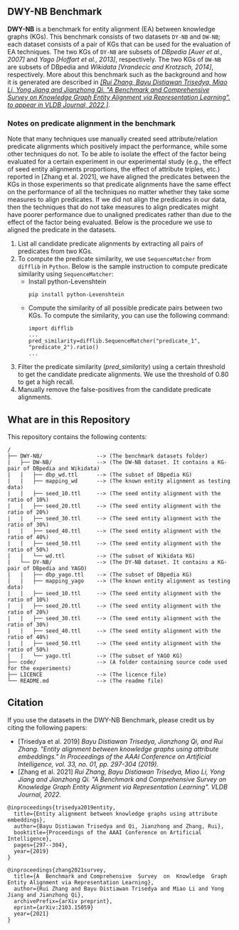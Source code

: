 ## DWY-NB Benchmark
**DWY-NB** is a benchmark for entity alignment (EA) between knowledge graphs (KGs). This benchmark consists of two datasets `DY-NB` and `DW-NB`; each dataset consists of a pair of KGs that can be used for the evaluation of EA techniques. The two KGs of `DY-NB` are subsets of *DBpedia [Auer et al., 2007]* and *Yago [Hoffart et al., 2013]*, respectively. The two KGs of `DW-NB` are subsets of DBpedia and *Wikidata [Vrandecic and Krotzsch, 2014]*, respectively. More about this benchmark such as the background and how it is generated are described in [*[Rui Zhang, Bayu Distiawan Trisedya, Miao Li, Yong Jiang and Jianzhong Qi. "A  Benchmark and Comprehensive  Survey  on  Knowledge  Graph  Entity Alignment via Representation Learning". to appear in VLDB Journal, 2022.]*](https://arxiv.org/abs/2103.15059).

### Notes on predicate alignment in the benchmark
  Note that many techniques use manually created seed attribute/relation predicate alignments which positively impact the performance, while some other techniques do not. To be able to isolate the effect of the factor being evaluated for a certain experiment in our experimental study (e.g., the effect of seed entity alignments proportions, the effect of attribute triples, etc.) reported in [Zhang et al. 2021], we have aligned the predicates between the KGs in those experiments so that predicate alignments have the same effect on the performance of all the techniques no matter whether they take some measures to align predicates. If we did not align the predicates in our data, then the techniques that do not take measures to align predicates might have poorer performance due to unaligned predicates rather than due to the effect of the factor being evaluated. Below is the procedure we use to aligned the predicate in the datasets.

1. List all candidate predicate alignments by extracting all pairs of predicates from two KGs.
2. To compute the predicate similarity, we use `SequenceMatcher` from `difflib` in `Python`. Below is the sample instruction to compute predicate similarity using `SequenceMatcher`: 
   * Install python-Levenshtein
      ```
      pip install python-Levenshtein
      ```
   * Compute the similarity of all possible predicate pairs between two KGs. To compute the similarity, you can use the following command:
      ```
      import difflib
      ...
      pred_similarity=difflib.SequenceMatcher("predicate_1", "predicate_2").ratio()
      ...
3. Filter the predicate similarity (*pred_similarity*) using a certain threshold to get the candidate predicate alignments. We use the threshold of 0.80 to get a high recall.
4. Manually remove the false-positives from the candidate predicate alignments.


## What are in this Repository
This repository contains the following contents:
```
/
├── DWY-NB/                 --> (The benchmark datasets folder)
|   ├── DW-NB/              --> (The DW-NB dataset. It contains a KG-pair of DBpedia and Wikidata)
|   |   ├── dbp_wd.ttl      --> (The subset of DBpedia KG)
|   |   ├── mapping_wd      --> (The known entity alignment as testing data)
|   |   ├── seed_10.ttl     --> (The seed entity alignment with the ratio of 10%)
|   |   ├── seed_20.ttl     --> (The seed entity alignment with the ratio of 20%)
|   |   ├── seed_30.ttl     --> (The seed entity alignment with the ratio of 30%)
|   |   ├── seed_40.ttl     --> (The seed entity alignment with the ratio of 40%)
|   |   ├── seed_50.ttl     --> (The seed entity alignment with the ratio of 50%)
|   |   └── wd.ttl          --> (The subset of Wikidata KG)
|   └── DY-NB/              --> (The DY-NB dataset. It contains a KG-pair of DBpedia and YAGO)
|   |   ├── dbp_yago.ttl    --> (The subset of DBpedia KG)
|   |   ├── mapping_yago    --> (The known entity alignment as testing data)
|   |   ├── seed_10.ttl     --> (The seed entity alignment with the ratio of 10%)
|   |   ├── seed_20.ttl     --> (The seed entity alignment with the ratio of 20%)
|   |   ├── seed_30.ttl     --> (The seed entity alignment with the ratio of 30%)
|   |   ├── seed_40.ttl     --> (The seed entity alignment with the ratio of 40%)
|   |   ├── seed_50.ttl     --> (The seed entity alignment with the ratio of 50%)
|   |   └── yago.ttl        --> (The subset of YAGO KG)
├── code/                   --> (A folder containing source code used for the experiments)   
├── LICENCE                 --> (The licence file)
└── README.md               --> (The readme file)
```

## Citation
If you use the datasets in the DWY-NB Benchmark, please credit us by citing the following papers:

* [Trisedya et al. 2019] *Bayu Distiawan Trisedya, Jianzhong Qi, and Rui Zhang. "Entity alignment between knowledge graphs using attribute embeddings." In Proceedings of the AAAI Conference on Artificial Intelligence, vol. 33, no. 01, pp. 297-304 (2019).*
* [Zhang et al. 2021] *Rui Zhang, Bayu Distiawan Trisedya, Miao Li, Yong Jiang and Jianzhong Qi. "A  Benchmark and Comprehensive  Survey  on  Knowledge  Graph  Entity Alignment via Representation Learning". VLDB Journal, 2022.*

```
@inproceedings{trisedya2019entity,
  title={Entity alignment between knowledge graphs using attribute embeddings},
  author={Bayu Distiawan Trisedya and Qi, Jianzhong and Zhang, Rui},
  booktitle={Proceedings of the AAAI Conference on Artificial Intelligence},
  pages={297--304},
  year={2019}
}

@inproceedings{zhang2021survey,
  title={A  Benchmark and Comprehensive  Survey  on  Knowledge  Graph  Entity Alignment via Representation Learning},
  author={Rui Zhang and Bayu Distiawan Trisedya and Miao Li and Yong Jiang and Jianzhong Qi},
  archivePrefix={arXiv preprint},
  eprint={arXiv:2103.15059}
  year={2021}
}
```
